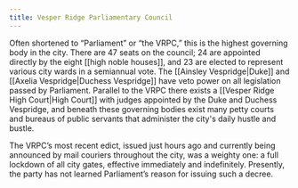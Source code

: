 ```yaml
---
title: Vesper Ridge Parliamentary Council
---
```


Often shortened to “Parliament” or “the VRPC,” this is the highest governing body in the city. There are 47 seats on the council; 24 are appointed directly by the eight [[high noble houses]], and 23 are elected to represent various city wards in a semiannual vote. The [[Ainsley Vespridge|Duke]] and [[Axelia Vespridge|Duchess Vespridge]] have veto power on all legislation passed by Parliament. Parallel to the VRPC there exists a [[Vesper Ridge High Court|High Court]] with judges appointed by the Duke and Duchess Vespridge, and beneath these governing bodies exist many petty courts and bureaus of public servants that administer the city's daily hustle and bustle.

The VRPC’s most recent edict, issued just hours ago and currently being announced by mail couriers throughout the city, was a weighty one: a full lockdown of all city gates, effective immediately and indefinitely. Presently, the party has not learned Parliament’s reason for issuing such a decree.